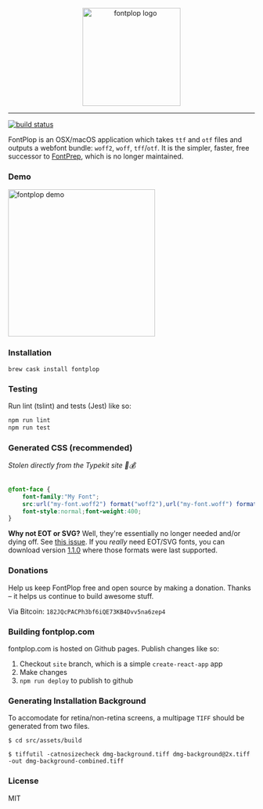 
<p align="center">
  <img alt="fontplop logo" src="https://user-images.githubusercontent.com/659829/31784135-7f48b70a-b4b5-11e7-9849-7626098460d0.png" width=200>
</p>

---

[![build status](https://img.shields.io/travis/reactjs/redux/master.svg?style=flat-square)](https://travis-ci.org/matthewgonzalez/fontplop)

FontPlop is an OSX/macOS application which takes `ttf` and `otf` files and outputs a webfont bundle: `woff2`, `woff`, `tff`/`otf`. It is the simpler, faster, free successor to [FontPrep](http://www.fontprep.com), which is no longer maintained.

### Demo

<img src="https://user-images.githubusercontent.com/659829/31313375-6a23f4f2-ab96-11e7-9dfb-3643df84e824.gif" alt="fontplop demo" height=300>


### Installation

`brew cask install fontplop`


### Testing

Run lint (tslint) and tests (Jest) like so:

```sh
npm run lint
npm run test
```

### Generated CSS (recommended)

_Stolen directly from the Typekit site 💂💰_

```css

@font-face {
    font-family:"My Font";
    src:url("my-font.woff2") format("woff2"),url("my-font.woff") format("woff"),url("my-font.otf") format("opentype");
    font-style:normal;font-weight:400;
}
```

**Why not EOT or SVG?** Well, they're essentially no longer needed and/or dying off. See
[this issue](https://github.com/matthewgonzalez/fontplop/issues/17). If you _really_ need EOT/SVG
fonts, you can download version [1.1.0](https://github.com/matthewgonzalez/fontplop/releases/tag/v1.1.0)
where those formats were last supported.

### Donations

Help us keep FontPlop free and open source by making a donation. Thanks – it helps us continue
to build awesome stuff.

Via Bitcoin: `182JQcPACPh3bf6iQE73KB4Dvv5na6zep4`


### Building fontplop.com

fontplop.com is hosted on Github pages. Publish changes like so:

1. Checkout `site` branch, which is a simple `create-react-app` app
2. Make changes
3. `npm run deploy` to publish to github


### Generating Installation Background

To accomodate for retina/non-retina screens, a multipage `TIFF` should be generated from two files.

```$ cd src/assets/build```

```$ tiffutil -catnosizecheck dmg-background.tiff dmg-background@2x.tiff -out dmg-background-combined.tiff```


### License

MIT
